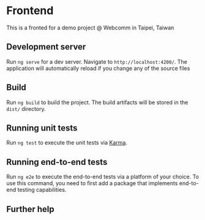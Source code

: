 # Frontend

This is a fronted for a demo project @ Webcomm in Taipei, Taiwan

## Development server

Run `ng serve` for a dev server. Navigate to `http://localhost:4200/`. The application will automatically reload if you change any of the source files

## Build

Run `ng build` to build the project. The build artifacts will be stored in the `dist/` directory.

## Running unit tests

Run `ng test` to execute the unit tests via [Karma](https://karma-runner.github.io).

## Running end-to-end tests

Run `ng e2e` to execute the end-to-end tests via a platform of your choice. To use this command, you need to first add a package that implements end-to-end testing capabilities.

## Further help

